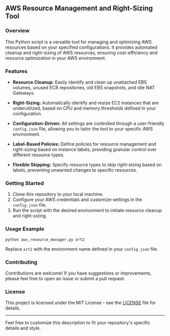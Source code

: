 ## AWS Resource Management and Right-Sizing Tool

### Overview

This Python script is a versatile tool for managing and optimizing AWS resources based on your specified configurations. It provides automated cleanup and right-sizing of AWS resources, ensuring cost-efficiency and resource optimization in your AWS environment.

### Features

- **Resource Cleanup:** Easily identify and clean up unattached EBS volumes, unused ECR repositories, old EBS snapshots, and idle NAT Gateways.

- **Right-Sizing:** Automatically identify and resize EC2 instances that are underutilized, based on CPU and memory thresholds defined in your configuration.

- **Configuration-Driven:** All settings are controlled through a user-friendly `config.json` file, allowing you to tailor the tool to your specific AWS environment.

- **Label-Based Policies:** Define policies for resource management and right-sizing based on instance labels, providing granular control over different resource types.

- **Flexible Skipping:** Specify resource types to skip right-sizing based on labels, preventing unwanted changes to specific resources.

### Getting Started

1. Clone this repository to your local machine.
2. Configure your AWS credentials and customize settings in the `config.json` file.
3. Run the script with the desired environment to initiate resource cleanup and right-sizing.

### Usage Example

```shell
python aws_resource_manager.py ort2
```

Replace `ort2` with the environment name defined in your `config.json` file.

### Contributing

Contributions are welcome! If you have suggestions or improvements, please feel free to open an issue or submit a pull request.

### License

This project is licensed under the MIT License - see the [LICENSE](LICENSE) file for details.

---

Feel free to customize this description to fit your repository's specific details and style.
